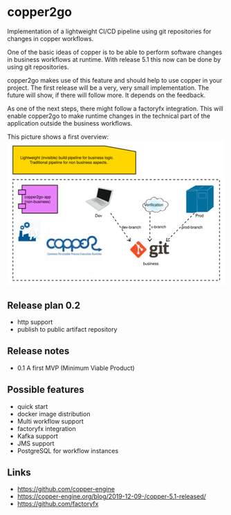 # copper2go
 Implementation of a lightweight CI/CD pipeline using git repositories for changes in copper workflows.
 
 One of the basic ideas of copper is to be able to perform software changes in business workflows at runtime. With release 5.1 this now can be done by using git repositories.
 
 copper2go makes use of this feature and should help to use copper in your project. The first release will be a very, very small implementation. The future will show, if there will follow more. It depends on the feedback.
 
 As one of the next steps, there might follow a factoryfx integration. This will enable copper2go to make runtime changes in the technical part of the application outside the business workflows.
 
 This picture shows a first overview:
 ![This picture shows a first overview](copper2goOverview.svg)
 
 ## Release plan 0.2
  * http support
  * publish to public artifact repository
  
## Release notes
 * 0.1 A first MVP (Minimum Viable Product)
 
 ## Possible features
 * quick start
 * docker image distribution
 * Multi workflow support
 * factoryfx integration
 * Kafka support
 * JMS support 
 * PostgreSQL for workflow instances
 
 ## Links
 * https://github.com/copper-engine
 * https://copper-engine.org/blog/2019-12-09-/copper-5.1-released/
 * https://github.com/factoryfx
